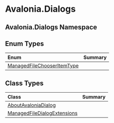 # Avalonia.Dialogs

## Avalonia.Dialogs Namespace

## Enum Types <a id="EnumTypes"></a>

| Enum | Summary |
| :--- | :--- |
| [ManagedFileChooserItemType](http://reference.avaloniaui.net/api/Avalonia.Dialogs/ManagedFileChooserItemType) |  |

## Class Types <a id="ClassTypes"></a>

| Class | Summary |
| :--- | :--- |
| [AboutAvaloniaDialog](http://reference.avaloniaui.net/api/Avalonia.Dialogs/AboutAvaloniaDialog) |  |
| [ManagedFileDialogExtensions](http://reference.avaloniaui.net/api/Avalonia.Dialogs/ManagedFileDialogExtensions) |  |

